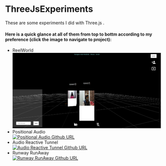 # ThreeJsExperiments

These are some experiments I did with Three.js .

#### Here is a quick glance at all of them from top to bottm according to my preference (click the image to navigate to project):
* ReelWorld\
[![ReelWorld Github URL](https://raw.githubusercontent.com/pranav0281999/ReelWorld/master/sample/image1.png)](https://github.com/pranav0281999/ReelWorld/)
* Positional Audio\
[![Positional Audio Github URL](http://i3.ytimg.com/vi/9gBW8XEyMP8/maxresdefault.jpg)](https://github.com/pranav0281999/PositionalAudio/)
* Audio Reactive Tunnel\
[![Audio Reactive Tunnel Github URL](http://i3.ytimg.com/vi/zhiUiRYl9nc/maxresdefault.jpg)](https://github.com/pranav0281999/AudioReactiveTunnel/)
* Runway RunAway\
[![Runway RunAway Github URL](http://i3.ytimg.com/vi/ofzENvSaH3I/maxresdefault.jpg)](https://github.com/pranav0281999/RunwayRunAway/)
